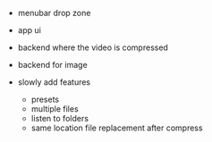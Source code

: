 
- menubar drop zone
- app ui
- backend where the video is compressed
- backend for image

- slowly add features
  - presets
  - multiple files
  - listen to folders
  - same location file replacement after compress
